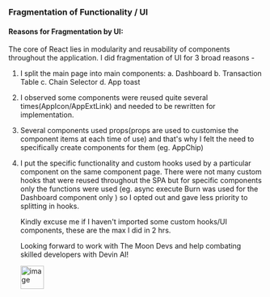 ### Fragmentation of Functionality / UI

#### Reasons for Fragmentation by UI:

The core of React lies in modularity and reusability of components throughout the application. I did fragmentation of UI for 3 broad reasons - 
1. I split the main page into main components: a. Dashboard b. Transaction Table c. Chain Selector d. App toast
2. I observed some components were reused quite several times(AppIcon/AppExtLink) and needed to be rewritten for implementation.
3. Several components used props(props are used to customise the component items at each time of use) and that's why I felt the need to specifically create components for them (eg. AppChip)

4. I put the specific functionality and custom hooks used by a particular component on the same component page. There were not many custom hooks that were reused throughout the SPA but for specific components only the functions were used (eg. async execute Burn was used for the Dashboard component only ) so I opted out and gave less priority to splitting in hooks.

   Kindly excuse me if I haven't imported some custom hooks/UI components, these are the max I did in 2 hrs.

   Looking forward to work with The Moon Devs and help combating skilled developers with Devin AI!

   <img width="46" alt="image" src="https://github.com/KaizenGirl1111/theMoonDevs_Assignment/assets/73153808/683431cc-42fd-4479-b7ae-e94536cc17a5">
